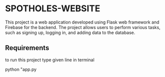 # SPOTHOLES-WEBSITE

This project is a web application developed using Flask web framework and Firebase for the backend. The project allows users to perform various tasks, such as signing up, logging in, and adding data to the database.

## Requirements

to run this project type given line in terminal

python "app.py

